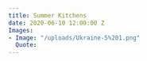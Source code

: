 ```yaml
---
title: Summer Kitchens
date: 2020-06-10 12:00:00 Z
Images:
- Image: "/uploads/Ukraine-5%201.png"
  Quote: 
---
```


